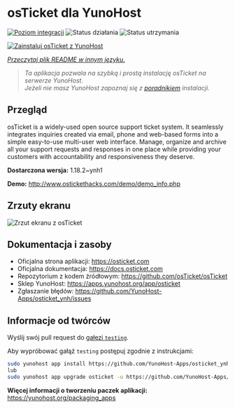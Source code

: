 <!--
To README zostało automatycznie wygenerowane przez <https://github.com/YunoHost/apps/tree/master/tools/readme_generator>
Nie powinno być ono edytowane ręcznie.
-->

# osTicket dla YunoHost

[![Poziom integracji](https://apps.yunohost.org/badge/integration/osticket)](https://ci-apps.yunohost.org/ci/apps/osticket/)
![Status działania](https://apps.yunohost.org/badge/state/osticket)
![Status utrzymania](https://apps.yunohost.org/badge/maintained/osticket)

[![Zainstaluj osTicket z YunoHost](https://install-app.yunohost.org/install-with-yunohost.svg)](https://install-app.yunohost.org/?app=osticket)

*[Przeczytaj plik README w innym języku.](./ALL_README.md)*

> *Ta aplikacja pozwala na szybką i prostą instalację osTicket na serwerze YunoHost.*  
> *Jeżeli nie masz YunoHost zapoznaj się z [poradnikiem](https://yunohost.org/install) instalacji.*

## Przegląd

osTicket is a widely-used open source support ticket system. It seamlessly integrates inquiries created via email, phone and web-based forms into a simple easy-to-use multi-user web interface. Manage, organize and archive all your support requests and responses in one place while providing your customers with accountability and responsiveness they deserve.

**Dostarczona wersja:** 1.18.2~ynh1

**Demo:** <http://www.ostickethacks.com/demo/demo_info.php>

## Zrzuty ekranu

![Zrzut ekranu z osTicket](./doc/screenshots/screenshot.png)

## Dokumentacja i zasoby

- Oficjalna strona aplikacji: <https://osticket.com>
- Oficjalna dokumentacja: <https://docs.osticket.com>
- Repozytorium z kodem źródłowym: <https://github.com/osTicket/osTicket>
- Sklep YunoHost: <https://apps.yunohost.org/app/osticket>
- Zgłaszanie błędów: <https://github.com/YunoHost-Apps/osticket_ynh/issues>

## Informacje od twórców

Wyślij swój pull request do [gałęzi `testing`](https://github.com/YunoHost-Apps/osticket_ynh/tree/testing).

Aby wypróbować gałąź `testing` postępuj zgodnie z instrukcjami:

```bash
sudo yunohost app install https://github.com/YunoHost-Apps/osticket_ynh/tree/testing --debug
lub
sudo yunohost app upgrade osticket -u https://github.com/YunoHost-Apps/osticket_ynh/tree/testing --debug
```

**Więcej informacji o tworzeniu paczek aplikacji:** <https://yunohost.org/packaging_apps>
